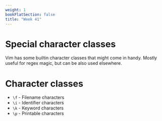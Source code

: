 ```yaml
---
weight: 1
bookFlatSection: false
title: "Week 41"
---
```


# Special character classes
Vim has some builtin character classes that might come in handy.
Mostly useful for regex magic, but can be also used elsewhere.

# Character classes
- `\f` - Filename characters
- `\i` - Identifier characters
- `\k` - Keyword characters
- `\p` - Printable characters

